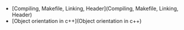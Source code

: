 - [Compiling, Makefile, Linking, Header](Compiling, Makefile, Linking, Header)
- [Object orientation in c++](Object orientation in c++)
